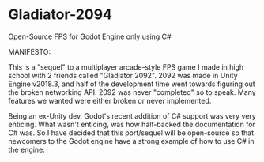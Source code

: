 # Gladiator-2094
Open-Source FPS for Godot Engine only using C#

MANIFESTO:

This is a "sequel" to a multiplayer arcade-style FPS game I made in high school with 2 friends called "Gladiator 2092".
2092 was made in Unity Engine v2018.3, and half of the development time went towards figuring out the broken networking API.
2092 was never "completed" so to speak. Many features we wanted were either broken or never implemented.

Being an ex-Unity dev, Godot's recent addition of C# support was very very enticing.
What wasn't enticing, was how half-backed the documentation for C# was.
So I have decided that this port/sequel will be open-source so that newcomers to the Godot engine have a strong example of how to use C# in the engine.
